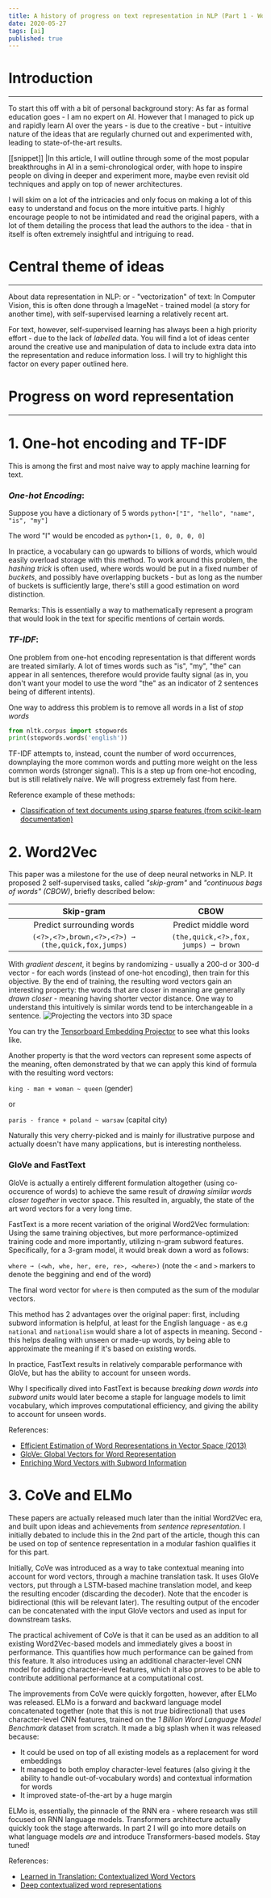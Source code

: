 ```yaml
---
title: A history of progress on text representation in NLP (Part 1 - Word-level representation)
date: 2020-05-27
tags: [ai]
published: true
---
```


# Introduction
---

To start this off with a bit of personal background story: As far as formal education goes - I am no expert on AI. However that I managed to pick up and rapidly learn AI over the years - is due to the creative - but - intuitive nature of the ideas that are regularly churned out and experimented with, leading to state-of-the-art results.

[[snippet]]
|In this article, I will outline through some of the most popular breakthroughs in AI in a semi-chronological order, with hope to inspire people on diving in deeper and experiment more, maybe even revisit old techniques and apply on top of newer architectures.

I will skim on a lot of the intricacies and only focus on making a lot of this easy to understand and focus on the more intuitive parts. I highly encourage people to not be intimidated and read the original papers, with a lot of them detailing the process that lead the authors to the idea - that in itself is often extremely insightful and intriguing to read.

# Central theme of ideas
---

About data representation in NLP: or - "vectorization" of text: In Computer Vision, this is often done through a ImageNet - trained model (a story for another time), with self-supervised learning a relatively recent art. 

For text, however, self-supervised learning has always been a high priority effort - due to the lack of _labelled_ data. You will find a lot of ideas center around the creative use and manipulation of data to include extra data into the representation and reduce information loss. I will try to highlight this factor on every paper outlined here.

# Progress on word representation
---

# 1. One-hot encoding and TF-IDF

This is among the first and most naive way to apply machine learning for text.

### _One-hot Encoding_: 

Suppose you have a dictionary of 5 words `python•["I", "hello", "name", "is", "my"]`

The word "I" would be encoded as `python•[1, 0, 0, 0, 0]`

In practice, a vocabulary can go upwards to billions of words, which would easily overload storage with this method. To work around this problem, the _hashing trick_ is often used, where words would be put in a fixed number of _buckets_, and possibly have overlapping buckets - but as long as the number of buckets is sufficiently large, there's still a good estimation on word distinction.

Remarks: This is essentially a way to mathematically represent a program that would look in the text for specific mentions of certain words.

### _TF-IDF_:

One problem from one-hot encoding representation is that different words are treated similarly. A lot of times words such as "is", "my", "the" can appear in all sentences, therefore would provide faulty signal (as in, you don't want your model to use the word "the" as an indicator of 2 sentences being of different intents).

One way to address this problem is to remove all words in a list of _stop words_

```python
from nltk.corpus import stopwords
print(stopwords.words('english'))
```

TF-IDF attempts to, instead, count the number of word occurrences, downplaying the more common words and putting more weight on the less common words (stronger signal). This is a step up from one-hot encoding, but is still relatively naive. We will progress extremely fast from here.

Reference example of these methods: 
- [Classification of text documents using sparse features (from scikit-learn documentation)](https://scikit-learn.org/stable/auto_examples/text/plot_document_classification_20newsgroups.html)

# 2. Word2Vec

This paper was a milestone for the use of deep neural networks in NLP. It proposed 2 self-supervised tasks, called _"skip-gram"_ and _"continuous bags of words" (CBOW)_, briefly described below:

|Skip-gram|CBOW|
|:-:|:-:|
|Predict surrounding words|Predict middle word|
|`(<?>,<?>,brown,<?>,<?>) ➞ (the,quick,fox,jumps)`|`(the,quick,<?>,fox, jumps) ➞ brown`|

With _gradient descent_, it begins by randomizing - usually a 200-d or 300-d vector - for each words (instead of one-hot encoding), then train for this objective. By the end of training, the resulting word vectors gain an interesting property: the words that are closer in meaning are generally _drawn closer_ - meaning having shorter vector distance. One way to understand this intuitively is similar words tend to be interchangeable in a sentence.
![Projecting the vectors into 3D space](assets/brief-history-of-nlp-embedding.jpg)

You can try the [Tensorboard Embedding Projector](http://projector.tensorflow.org/) to see what this looks like.

Another property is that the word vectors can represent some aspects of the meaning, often demonstrated by that we can apply this kind of formula with the resulting word vectors:

`king - man + woman ~ queen` (gender)

or

`paris - france + poland ~ warsaw` (capital city)

Naturally this very cherry-picked and is mainly for illustrative purpose and actually doesn't have many applications, but is interesting nontheless.

### GloVe and FastText

GloVe is actually a entirely different formulation altogether (using co-occurence of words) to achieve the same result of _drawing similar words closer together_ in vector space. This resulted in, arguably, the state of the art word vectors for a very long time.

FastText is a more recent variation of the original Word2Vec formulation: Using the same training objectives, but more performance-optimized training code and more importantly, utilizing n-gram subword features. Specifically, for a 3-gram model, it would break down a word as follows:

`where ➞ (<wh, whe, her, ere, re>, <where>)`
(note the `<` and `>` markers to denote the beggining and end of the word)

The final word vector for `where` is then computed as the sum of the modular vectors.

This method has 2 advantages over the original paper: first, including subword information is helpful, at least for the English language - as e.g `national` and `nationalism` would share a lot of aspects in meaning. Second - this helps dealing with unseen or made-up words, by being able to approximate the meaning if it's based on existing words.

In practice, FastText results in relatively comparable performance with GloVe, but has the ability to account for unseen words.

Why I specifically dived into FastText is because _breaking down words into subword units_ would later become a staple for language models to limit vocabulary, which improves computational efficiency, and giving the ability to account for unseen words.

References:
- [Efficient Estimation of Word Representations in Vector Space (2013)](https://arxiv.org/abs/1301.3781)
- [GloVe: Global Vectors for Word Representation](https://nlp.stanford.edu/projects/glove/)
- [Enriching Word Vectors with Subword Information](https://arxiv.org/abs/1607.04606)

# 3. CoVe and ELMo

These papers are actually released much later than the initial Word2Vec era, and built upon ideas and achievements from _sentence representation_. I initially debated to include this in the 2nd part of the article, though this can be used on top of sentence representation in a modular fashion qualifies it for this part.

Initially, CoVe was introduced as a way to take contextual meaning into account for word vectors, through a machine translation task. It uses GloVe vectors, put through a LSTM-based machine translation model, and keep the resulting encoder (discarding the decoder). Note that the encoder is bidirectional (this will be relevant later). The resulting output of the encoder can be concatenated with the input GloVe vectors and used as input for downstream tasks.

The practical achivement of CoVe is that it can be used as an addition to all existing Word2Vec-based models and immediately gives a boost in performance. This quantifies how much performance can be gained from this feature. It also introduces using an additional character-level CNN model for adding character-level features, which it also proves to be able to contribute additional performance at a computational cost.

The improvements from CoVe were quickly forgotten, however, after ELMo was released. ELMo is a forward and backward language model concatenated together (note that this is not _true_ bidirectional) that uses character-level CNN features, trained on the _1 Billion Word Language Model Benchmark_ dataset from scratch. It made a big splash when it was released because:

- It could be used on top of all existing models as a replacement for word embeddings
- It managed to both employ character-level features (also giving it the ability to handle out-of-vocabulary words) and contextual information for words
- It improved state-of-the-art by a huge margin

ELMo is, essentially, the pinnacle of the RNN era - where research was still focused on RNN language models. Transformers architecture actually quickly took the stage afterwards. In part 2 I will go into more details on what language models _are_ and introduce Transformers-based models. Stay tuned!

References:
- [Learned in Translation: Contextualized Word Vectors](http://papers.nips.cc/paper/7209-learned-in-translation-contextualized-word-vectors.pdf)
- [Deep contextualized word representations](https://arxiv.org/pdf/1802.05365.pdf)
